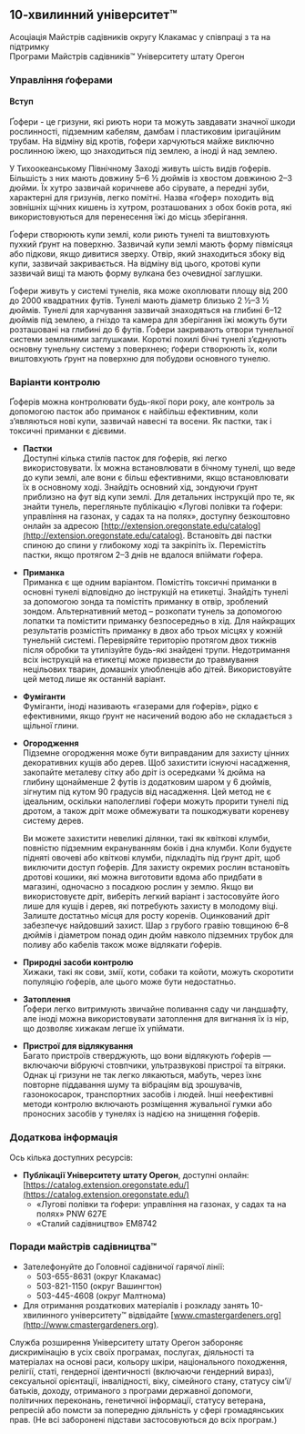 ## 10-хвилинний університет™  
Асоціація Майстрів садівників округу Клакамас у співпраці з та на підтримку  
Програми Майстрів садівників™ Університету штату Орегон  

### Управління ґоферами  

#### Вступ  
Ґофери - це гризуни, які риють нори та можуть завдавати значної шкоди рослинності, підземним кабелям, дамбам і пластиковим іригаційним трубам. На відміну від кротів, ґофери харчуються майже виключно рослинною їжею, що знаходиться під землею, а іноді й над землею.  

У Тихоокеанському Північному Заході живуть шість видів ґоферів. Більшість з них мають довжину 5–6 ½ дюймів із хвостом довжиною 2–3 дюйми. Їх хутро зазвичай коричневе або сірувате, а передні зуби, характерні для гризунів, легко помітні. Назва «ґофер» походить від зовнішніх щічних кишень із хутром, розташованих з обох боків рота, які використовуються для перенесення їжі до місць зберігання.  

Ґофери створюють купи землі, коли риють тунелі та виштовхують пухкий ґрунт на поверхню. Зазвичай купи землі мають форму півмісяця або підкови, якщо дивитися зверху. Отвір, який знаходиться збоку від купи, зазвичай закривається. На відміну від цього, кротові купи зазвичай вищі та мають форму вулкана без очевидної заглушки.  

Ґофери живуть у системі тунелів, яка може охоплювати площу від 200 до 2000 квадратних футів. Тунелі мають діаметр близько 2 ½–3 ½ дюймів. Тунелі для харчування зазвичай знаходяться на глибині 6–12 дюймів під землею, а гніздо та камера для зберігання їжі можуть бути розташовані на глибині до 6 футів. Ґофери закривають отвори тунельної системи земляними заглушками. Короткі похилі бічні тунелі з’єднують основну тунельну систему з поверхнею; ґофери створюють їх, коли виштовхують ґрунт на поверхню для побудови основного тунелю.  

### Варіанти контролю  
Ґоферів можна контролювати будь-якої пори року, але контроль за допомогою пасток або приманок є найбільш ефективним, коли з’являються нові купи, зазвичай навесні та восени. Як пастки, так і токсичні приманки є дієвими.

- **Пастки**  
  Доступні кілька стилів пасток для ґоферів, які легко використовувати. Їх можна встановлювати в бічному тунелі, що веде до купи землі, але вони є більш ефективними, якщо встановлювати їх в основному ході. Знайдіть основний хід, зондуючи ґрунт приблизно на фут від купи землі. Для детальних інструкцій про те, як знайти тунель, перегляньте публікацію «Лугові полівки та ґофери: управління на газонах, у садах та на полях», доступну безкоштовно онлайн за адресою [http://extension.oregonstate.edu/catalog](http://extension.oregonstate.edu/catalog). Встановіть дві пастки спиною до спини у глибокому ході та закріпіть їх. Перемістіть пастки, якщо протягом 2–3 днів не вдалося впіймати ґофера.  

- **Приманка**  
  Приманка є ще одним варіантом. Помістіть токсичні приманки в основні тунелі відповідно до інструкцій на етикетці. Знайдіть тунелі за допомогою зонда та помістіть приманку в отвір, зроблений зондом. Альтернативний метод – розкопати тунель за допомогою лопатки та помістити приманку безпосередньо в хід. Для найкращих результатів розмістіть приманку в двох або трьох місцях у кожній тунельній системі. Перевіряйте територію протягом двох тижнів після обробки та утилізуйте будь-які знайдені трупи. Недотримання всіх інструкцій на етикетці може призвести до травмування нецільових тварин, домашніх улюбленців або дітей. Використовуйте цей метод лише як останній варіант.  

- **Фуміганти**  
  Фуміганти, іноді називають «газерами для ґоферів», рідко є ефективними, якщо ґрунт не насичений водою або не складається з щільної глини.  

- **Огородження**  
  Підземне огородження може бути виправданим для захисту цінних декоративних кущів або дерев. Щоб захистити існуючі насадження, закопайте металеву сітку або дріт із осередками ¾ дюйма на глибину щонайменше 2 футів із додатковим шаром у 6 дюймів, зігнутим під кутом 90 градусів від насадження. Цей метод не є ідеальним, оскільки наполегливі ґофери можуть прорити тунелі під дротом, а також дріт може обмежувати та пошкоджувати кореневу систему дерев.  

  Ви можете захистити невеликі ділянки, такі як квіткові клумби, повністю підземним екрануванням боків і дна клумби. Коли будуєте підняті овочеві або квіткові клумби, підкладіть під ґрунт дріт, щоб виключити доступ ґоферів. Для захисту окремих рослин встановіть дротові кошики, які можна виготовити вдома або придбати в магазині, одночасно з посадкою рослин у землю. Якщо ви використовуєте дріт, виберіть легкий варіант і застосовуйте його лише для кущів і дерев, які потребують захисту в молодому віці. Залиште достатньо місця для росту коренів. Оцинкований дріт забезпечує найдовший захист. Шар з грубого гравію товщиною 6–8 дюймів і діаметром понад один дюйм навколо підземних трубок для поливу або кабелів також може відлякати ґоферів.  

- **Природні засоби контролю**  
  Хижаки, такі як сови, змії, коти, собаки та койоти, можуть скоротити популяцію ґоферів, але цього може бути недостатньо.  

- **Затоплення**  
  Ґофери легко витримують звичайне поливання саду чи ландшафту, але іноді можна використовувати затоплення для вигнання їх із нір, що дозволяє хижакам легше їх упіймати.  

- **Пристрої для відлякування**  
  Багато пристроїв стверджують, що вони відлякують ґоферів — включаючи вібруючі стовпчики, ультразвукові пристрої та вітряки. Однак ці гризуни не так легко лякаються, мабуть, через їхнє повторне піддавання шуму та вібраціям від зрошувачів, газонокосарок, транспортних засобів і людей. Інші неефективні методи контролю включають розміщення жувальної гумки або проносних засобів у тунелях із надією на знищення ґоферів.  

### Додаткова інформація  
Ось кілька доступних ресурсів:  
- **Публікації Університету штату Орегон**, доступні онлайн: [https://catalog.extension.oregonstate.edu/](https://catalog.extension.oregonstate.edu/)  
  - «Лугові полівки та ґофери: управління на газонах, у садах та на полях» PNW 627E  
  - «Сталий садівництво» EM8742  

### Поради майстрів садівництва™  
- Зателефонуйте до Головної садівничої гарячої лінії:  
  - 503-655-8631 (округ Клакамас)  
  - 503-821-1150 (округ Вашингтон)  
  - 503-445-4608 (округ Малтнома)  
- Для отримання роздаткових матеріалів і розкладу занять 10-хвилинного університету™ відвідайте [www.cmastergardeners.org](http://www.cmastergardeners.org).  

Служба розширення Університету штату Орегон забороняє дискримінацію в усіх своїх програмах, послугах, діяльності та матеріалах на основі раси, кольору шкіри, національного походження, релігії, статі, гендерної ідентичності (включаючи гендерний вираз), сексуальної орієнтації, інвалідності, віку, сімейного стану, статусу сім’ї/батьків, доходу, отриманого з програми державної допомоги, політичних переконань, генетичної інформації, статусу ветерана, репресій або помсти за попередню діяльність у сфері громадянських прав. (Не всі заборонені підстави застосовуються до всіх програм.)